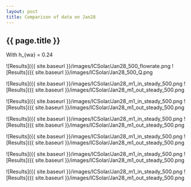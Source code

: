 ```yaml
---
layout: post
title: Comparison of data on Jan28
---
```

{{ page.title }}
-----------------
With h_{wa} = 0.24

![Results]({{ site.baseurl }}/images/ICSolar/Jan28_500_flowrate.png ![Results]({{ site.baseurl }}/images/ICSolar/Jan28_500_Q.png

![Results]({{ site.baseurl }}/images/ICSolar/Jan28_m1_in_steady_500.png ![Results]({{ site.baseurl }}/images/ICSolar/Jan28_m1_out_steady_500.png

![Results]({{ site.baseurl }}/images/ICSolar/Jan28_m1_in_steady_500.png ![Results]({{ site.baseurl }}/images/ICSolar/Jan28_m1_out_steady_500.png

![Results]({{ site.baseurl }}/images/ICSolar/Jan28_m1_in_steady_500.png ![Results]({{ site.baseurl }}/images/ICSolar/Jan28_m1_out_steady_500.png

![Results]({{ site.baseurl }}/images/ICSolar/Jan28_m1_in_steady_500.png ![Results]({{ site.baseurl }}/images/ICSolar/Jan28_m1_out_steady_500.png

![Results]({{ site.baseurl }}/images/ICSolar/Jan28_m1_in_steady_500.png ![Results]({{ site.baseurl }}/images/ICSolar/Jan28_m1_out_steady_500.png

![Results]({{ site.baseurl }}/images/ICSolar/Jan28_m1_in_steady_500.png ![Results]({{ site.baseurl }}/images/ICSolar/Jan28_m1_out_steady_500.png

